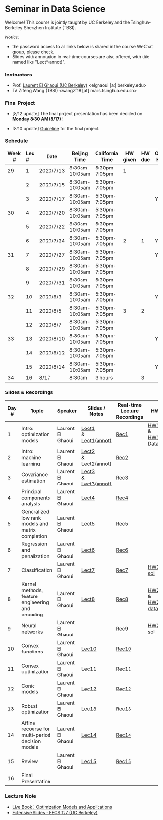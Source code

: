 # Seminar in Data Science

Welcome! This course is jointly taught by UC Berkeley and the Tsinghua-Berkeley Shenzhen Institute (TBSI).

*Notice*: 

- the password access to all links below is shared in the course WeChat group, please check.
- Slides with annotation in real-time courses are also offered, with title named like "Lect*(annot)".



### Instructors

- Prof. [Laurent El Ghaoui (UC Berkeley)](https://people.eecs.berkeley.edu/~elghaoui/) <elghaoui  [at] berkeley.edu>
- TA Zifeng Wang (TBSI) <wangzf18 [at] mails.tsinghua.edu.cn>



### Final Project

- [8/12 update] The final project presentation has been decided on **Monday 8:30 AM (8/17)** !

- [8/10 update] [Guideline](NOTE/Project-Guideline-SDSIT-2020.pdf) for the final project.



### Schedule

| Week # | Lec # | Date      | Beijing Time   | California Time | HW given | HW due | Office Hour |
| ------ | :---- | --------- | -------------- | --------------- | -------- | ------ | ----------- |
| 29     | 1     | 2020/7/13 | 8:30am-10:05am | 5:30pm-7:05pm   | 1        |        |             |
|        | 2     | 2020/7/15 | 8:30am-10:05am | 5:30pm-7:05pm   |          |        |             |
|        | 3     | 2020/7/17 | 8:30am-10:05am | 5:30pm-7:05pm   |          |        | Yes         |
| 30     | 4     | 2020/7/20 | 8:30am-10:05am | 5:30pm-7:05pm   |          |        |             |
|        | 5     | 2020/7/22 | 8:30am-10:05am | 5:30pm-7:05pm   |          |        |             |
|        | 6     | 2020/7/24 | 8:30am-10:05am | 5:30pm-7:05pm   | 2        | 1      | Yes         |
| 31     | 7     | 2020/7/27 | 8:30am-10:05am | 5:30pm-7:05pm   |          |        | Yes         |
|        | 8     | 2020/7/29 | 8:30am-10:05am | 5:30pm-7:05pm   |          |        |             |
|        | 9     | 2020/7/31 | 8:30am-10:05am | 5:30pm-7:05pm   |          |        |             |
| 32     | 10    | 2020/8/3  | 8:30am-10:05am | 5:30pm-7:05pm   |          |        | Yes         |
|        | 11    | 2020/8/5  | 8:30am-10:05am | 5:30pm-7:05pm   | 3        | 2      |             |
|        | 12    | 2020/8/7  | 8:30am-10:05am | 5:30pm-7:05pm   |          |        |             |
| 33     | 13    | 2020/8/10 | 8:30am-10:05am | 5:30pm-7:05pm   |          |        | Yes         |
|        | 14    | 2020/8/12 | 8:30am-10:05am | 5:30pm-7:05pm   |          |        |             |
|        | 15    | 2020/8/14 | 8:30am-10:05am | 5:30pm-7:05pm   |          |        | Yes         |
| 34     | 16    | 8/17      | 8:30am         | 3 hours         |          | 3      |             |



### Slides & Recordings

| Day # | Topic                                             | Speaker           | Slides / Notes                                               | Real-time  Lecture Recordings                                | HW                                                           |
| ----- | ------------------------------------------------- | ----------------- | ------------------------------------------------------------ | ------------------------------------------------------------ | ------------------------------------------------------------ |
| 1     | Intro: optimization models                        | Laurent El Ghaoui | [Lect1](https://cloud.tsinghua.edu.cn/f/a4b7d6177c834266bafa/)<br />&<br />[Lect1(annot)](https://cloud.tsinghua.edu.cn/f/ede7beab10054de9beac/) | [Rec1](https://cloud.tsinghua.edu.cn/f/e95a96694ab4411db9ef/) | [HW1](https://cloud.tsinghua.edu.cn/f/1df50b71c25248799321/)<br />&<br />[HW1-Data](https://cloud.tsinghua.edu.cn/f/3fc33723e0f04836b831/) |
| 2     | Intro: machine learning                           | Laurent El Ghaoui | [Lect2](https://cloud.tsinghua.edu.cn/f/68587cb22b1f4391b347/)<br />&<br />[Lect2(annot)](https://cloud.tsinghua.edu.cn/f/150c09df49ec4bf6a4f9/) | [Rec2](https://cloud.tsinghua.edu.cn/f/9c2c3e3416db475997c5/) |                                                              |
| 3     | Covariance estimation                             | Laurent El Ghaoui | [Lect3](https://cloud.tsinghua.edu.cn/f/6165ac02bb2d42588171/)<br />&<br />[Lect3(annot)](https://cloud.tsinghua.edu.cn/f/9c7ecd27ee4943ea820b/) | [Rec3](https://cloud.tsinghua.edu.cn/f/7cce93b3a920468a82ec/) |                                                              |
| 4     | Principal components analysis                     | Laurent El Ghaoui | [Lect4](https://cloud.tsinghua.edu.cn/f/693d1672a90d40388ca5/) | [Rec4](https://cloud.tsinghua.edu.cn/f/4504e7efd31b4aedbfad/) |                                                              |
| 5     | Generalized low rank models and matrix completion | Laurent El Ghaoui | [Lect5](https://cloud.tsinghua.edu.cn/f/1226fb0aa4f042fdb876/) | [Rec5](https://cloud.tsinghua.edu.cn/f/3058381cddc54a73b604/) |                                                              |
| 6     | Regression and penalization                       | Laurent El Ghaoui | [Lect6](https://cloud.tsinghua.edu.cn/f/452bddbdb755415a8e94/) | [Rec6](https://cloud.tsinghua.edu.cn/f/cc6f3fe5646f4ca0abed/) |                                                              |
| 7     | Classification                                    | Laurent El Ghaoui | [Lect7](https://cloud.tsinghua.edu.cn/f/02cf0b8f6dfe4300853a/) | [Rec7](https://cloud.tsinghua.edu.cn/f/260333e5125f425a98b1/) | [HW1-sol](https://cloud.tsinghua.edu.cn/f/66d903134cb743038782/) |
| 8     | Kernel methods, feature engineering and encoding  | Laurent El Ghaoui | [Lect8](https://cloud.tsinghua.edu.cn/f/a5619c7987ea4e209e03/) | [Rec8](https://zoom.com.cn/rec/share/_NVEN7fM6TtLadbL9VHmApIDT5bnX6a81ykY8vYOxUfu-ZNGCuzAJJGJqyxFhTR8) | [HW2](https://cloud.tsinghua.edu.cn/f/e9e0ab1150284df3bc70/)<br />&<br />[HW2-data](https://cloud.tsinghua.edu.cn/f/95f5f27d03b24fd094de/) |
| 9     | Neural networks                                   | Laurent El Ghaoui |                                                              | [Rec9](https://zoom.com.cn/rec/share/psJeFZuq9D9OTNLP-lzVcf4TOKfFX6a80HAZ-aFbn0i-UmbNnE0stSzMPzdhDoaE) | [HW2-sol](https://cloud.tsinghua.edu.cn/f/9a809ddfe32249b98060/) |
| 10    | Convex functions                                  | Laurent El Ghaoui | [Lec10](https://cloud.tsinghua.edu.cn/f/a2c7fb758d7449d18ab5/) | [Rec10](https://zoom.com.cn/rec/share/1MBFcuj5xHNOGp2c51nyau0QQY_FT6a8hiBLrvcMxUyq3StIF4-sovgYXYlUtXxY) |                                                              |
| 11    | Convex optimization                               | Laurent El Ghaoui | [Lec11](https://cloud.tsinghua.edu.cn/f/63e83e7200364c33ace8/) | [Rec11](https://zoom.com.cn/rec/share/1PJZC43WxEJOcs_Qxn7Va6okAcP6T6a82iAX_PMIxUoJAo0eYMtA--0Xv0ioG1ll) |                                                              |
| 12    | Conic models                                      | Laurent El Ghaoui | [Lec12](https://cloud.tsinghua.edu.cn/f/6dd2bb63317945e1bcab/) | [Rec12](https://zoom.com.cn/rec/share/7uFSKuDq3UVOb4315GzcQKd8BqDXaaa80CEd-vpYmEnQVlNV2MQjCyljhoxzDihP) |                                                              |
| 13    | Robust optimization                               | Laurent El Ghaoui | [Lec13](https://cloud.tsinghua.edu.cn/f/ccd0f59e540a4c03b5f2/) | [Rec13](https://zoom.com.cn/rec/share/6tQpC7b6tTpIE43V1H_le_8dD53sX6a8gSlIqPQKyx61sOVunFX1gGdVz9B391hm) |                                                              |
| 14    | Affine recourse for multi-period decision models  | Laurent El Ghaoui | [Lec14](https://cloud.tsinghua.edu.cn/f/4cd4ef6b837a4f1ebe3c/) | [Rec14](https://zoom.com.cn/rec/share/3NVqCpfZ5nJLG5WR40_OX6lxGIv4eaa80yMc-_Vfykl_nnszteKpOcdP_mpFUxIi) |                                                              |
| 15    | Review                                            | Laurent El Ghaoui | [Lec15](https://cloud.tsinghua.edu.cn/f/3cc58506126f4d3697a7/) | [Rec15](https://zoom.com.cn/rec/share/2sVSfrLZ6T5OT6PtwWqYVYJ-WYjkeaa8h3Afq6dbmE44VySUAvphlPxD5UWSagc2) |                                                              |
| 16    | Final Presentation                                |                   |                                                              |                                                              |                                                              |



### Lecture Note

- [Live Book：Optimization Models and Applications](http://livebooklabs.com/keeppies/c5a5868ce26b8125)
- [Extensive Slides - EECS 127 (UC Berkeley)](https://cloud.tsinghua.edu.cn/d/7e93767fcfd9493e990d/)